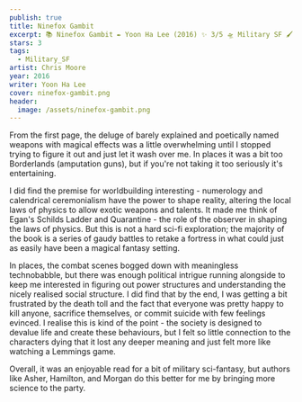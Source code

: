 ```yaml
---
publish: true
title: Ninefox Gambit
excerpt: 📚 Ninefox Gambit ✒️ Yoon Ha Lee (2016) ✨ 3/5 🛸 Military SF 🖌️ Chris Moore
stars: 3
tags:
  - Military_SF
artist: Chris Moore
year: 2016
writer: Yoon Ha Lee
cover: ninefox-gambit.png
header:
  image: /assets/ninefox-gambit.png
---
```

From the first page, the deluge of barely explained and poetically named weapons with magical effects was a little overwhelming until I stopped trying to figure it out and just let it wash over me. In places it was a bit too Borderlands (amputation guns), but if you're not taking it too seriously it's entertaining.   
  
I did find the premise for worldbuilding interesting - numerology and calendrical ceremonialism have the power to shape reality, altering the local laws of physics to allow exotic weapons and talents. It made me think of Egan's Schilds Ladder and Quarantine - the role of the observer in shaping the laws of physics. But this is not a hard sci-fi exploration; the majority of the book is a series of gaudy battles to retake a fortress in what could just as easily have been a magical fantasy setting.   
  
In places, the combat scenes bogged down with meaningless technobabble, but there was enough political intrigue running alongside to keep me interested in figuring out power structures and understanding the nicely realised social structure. I did find that by the end, I was getting a bit frustrated by the death toll and the fact that everyone was pretty happy to kill anyone, sacrifice themselves, or commit suicide with few feelings evinced. I realise this is kind of the point - the society is designed to devalue life and create these behaviours, but I felt so little connection to the characters dying that it lost any deeper meaning and just felt more like watching a Lemmings game.  
  
Overall, it was an enjoyable read for a bit of military sci-fantasy, but authors like Asher, Hamilton, and Morgan do this better for me by bringing more science to the party.